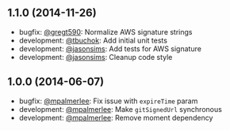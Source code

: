 [jasonsims]: https://github.com/jasonsims
[mpalmerlee]: https://github.com/mpalmerlee
[gregt590]: https://github.com/gregt590
[tbuchok]: https://github.com/tbuchok

## 1.1.0 (2014-11-26)
* bugfix: [@gregt590][gregt590]: Normalize AWS signature strings
* development: [@tbuchok][tbuchok]: Add initial unit tests 
* development: [@jasonsims][jasonsims]: Add tests for AWS signature
* development: [@jasonsims][jasonsims]: Cleanup code style

## 1.0.0 (2014-06-07)
* bugfix: [@mpalmerlee][mpalmerlee]: Fix issue with `expireTime` param
* development: [@mpalmerlee][mpalmerlee]: Make `gitSignedUrl` synchronous
* development: [@mpalmerlee][mpalmerlee]: Remove moment dependency
